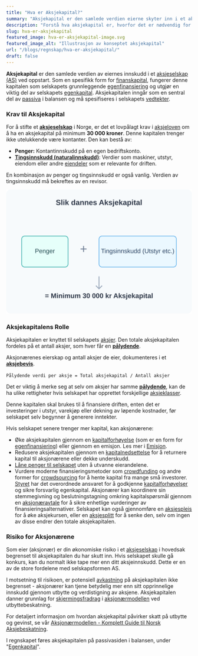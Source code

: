 ```yaml
---
title: "Hva er Aksjekapital?"
summary: "Aksjekapital er den samlede verdien eierne skyter inn i et aksjeselskap ved oppstart. For et AS er minimumskravet 30 000 kroner."
description: "Forstå hva aksjekapital er, hvorfor det er nødvendig for å starte et AS, og hvordan det fungerer som selskapets grunnleggende finansiering."
slug: hva-er-aksjekapital
featured_image: hva-er-aksjekapital-image.svg
featured_image_alt: "Illustrasjon av konseptet aksjekapital"
url: "/blogs/regnskap/hva-er-aksjekapital/"
draft: false
---
```


**Aksjekapital** er den samlede verdien av eiernes innskudd i et [aksjeselskap (AS)](/blogs/regnskap/hva-er-et-aksjeselskap "Hva er et Aksjeselskap? Komplett Guide til Selskapsformen") ved oppstart. Som en spesifikk form for [finanskapital](/blogs/regnskap/hva-er-finanskapital "Hva er Finanskapital? Definisjon, Typer og Betydning i Regnskap"), fungerer denne kapitalen som selskapets grunnleggende [egenfinansiering](/blogs/regnskap/hva-er-egenfinansiering "Hva er Egenfinansiering? Komplett Guide til Egenkapitalfinansiering") og utgjør en viktig del av selskapets [egenkapital](/blogs/regnskap/hva-er-egenkapital "Hva er Egenkapital? Komplett Guide til Egenkapital i Regnskap"). Aksjekapitalen inngår som en sentral del av [passiva](/blogs/regnskap/hva-er-passiva "Hva er Passiva? En Guide til Gjeld og Egenkapital i Regnskap") i balansen og må spesifiseres i selskapets [vedtekter](/blogs/regnskap/hva-er-vedtekter-for-aksjeselskap "Hva er Vedtekter for Aksjeselskap? Krav og Innhold").

### Krav til Aksjekapital

For å stifte et **[aksjeselskap](/blogs/regnskap/hva-er-et-aksjeselskap "Hva er et Aksjeselskap? Komplett Guide til Selskapsformen")** i Norge, er det et lovpålagt krav i [aksjeloven](/blogs/regnskap/hva-er-aksjeloven "Hva er Aksjeloven? Regler for Aksjeselskaper i Norge") om å ha en aksjekapital på minimum **30 000 kroner**. Denne kapitalen trenger ikke utelukkende være kontanter. Den kan bestå av:

*   **Penger:** Kontantinnskudd på en egen bedriftskonto.
*   **[Tingsinnskudd (naturalinnskudd)](/blogs/regnskap/tingsinnskudd "Hva er Tingsinnskudd? Guide til apportinnskudd og naturalinnskudd")**: Verdier som maskiner, utstyr, eiendom eller andre [eiendeler](/blogs/regnskap/hva-er-aktiva "Hva er Aktiva? En Komplett Guide til Eiendeler i Regnskap") som er relevante for driften.

En kombinasjon av penger og tingsinnskudd er også vanlig. Verdien av tingsinnskudd må bekreftes av en revisor.

![Illustrasjon som viser at penger og eiendeler utgjør aksjekapitalen](aksjekapital-components.svg)

### Aksjekapitalens Rolle

Aksjekapitalen er knyttet til selskapets [aksjer](/blogs/regnskap/hva-er-en-aksje "Hva er en Aksje? En Enkel Forklaring"). Den totale aksjekapitalen fordeles på et antall aksjer, som hver får en **[pålydende](/blogs/regnskap/palydende "Hva er Pålydende? Guide til pålydende verdi per aksje")**.

Aksjonærenes eierskap og antall aksjer de eier, dokumenteres i et [**aksjebevis**](/blogs/regnskap/hva-er-et-aksjebevis "Hva er et Aksjebevis? En Komplett Guide").

`Pålydende verdi per aksje = Total aksjekapital / Antall aksjer`

Det er viktig å merke seg at selv om aksjer har samme **[pålydende](/blogs/regnskap/palydende "Hva er Pålydende? Guide til pålydende verdi per aksje")**, kan de ha ulike rettigheter hvis selskapet har opprettet forskjellige [aksjeklasser](/blogs/regnskap/hva-er-aksjeklasser "Hva er Aksjeklasser? A-aksjer og B-aksjer Forklart").

Denne kapitalen skal brukes til å finansiere driften, enten det er investeringer i utstyr, varekjøp eller dekning av løpende kostnader, før selskapet selv begynner å generere inntekter.

Hvis selskapet senere trenger mer kapital, kan aksjonærene:

* Øke aksjekapitalen gjennom en [kapitalforhøyelse](/blogs/regnskap/kapitalforhoyelse "Kapitalforhøyelse: Metoder og Regnskapsføring") (som er en form for [egenfinansiering](/blogs/regnskap/hva-er-egenfinansiering "Hva er Egenfinansiering? Komplett Guide til Egenkapitalfinansiering")) eller gjennom en emisjon. Les mer i [Emisjon](/blogs/regnskap/emisjon "Hva er Emisjon? En komplett guide til kapitalforhøyelse og aksjeutstedelse").
* Redusere aksjekapitalen gjennom en [kapitalnedsettelse](/blogs/regnskap/kapitalnedsettelse "Kapitalnedsettelse: Metoder og Regnskapsføring") for å returnere kapital til aksjonærene eller dekke underskudd.
* [Låne penger til selskapet](/blogs/regnskap/hva-er-aksjonaerlan-til-as "Hva er Aksjonærlån til AS? Finansiering, Skatt og Praktiske Råd") uten å utvanne eierandelene.
* Vurdere moderne finansieringsmetoder som [crowdfunding](/blogs/regnskap/hva-er-crowdfunding "Hva er Crowdfunding i Regnskap? Regnskapsføring, Skatt og Juridiske Krav") og andre former for [crowdsourcing](/blogs/regnskap/hva-er-crowdsourcing "Hva er Crowdsourcing i Regnskap? Fordeler, Utfordringer og Praktisk Anvendelse") for å hente kapital fra mange små investorer.
[Styret](/blogs/regnskap/hva-er-styre "Hva er Styre? Ansvar, Rolle og Oppgaver i Aksjeselskap") har det overordnede ansvaret for å godkjenne [kapitalforhøyelser](/blogs/regnskap/kapitalforhoyelse "Kapitalforhøyelse: Metoder og Regnskapsføring") og sikre forsvarlig egenkapital. Aksjonærer kan koordinere sin stemmegivning og beslutningstagning omkring kapitalspørsmål gjennom en [aksjonæravtale](/blogs/regnskap/aksjonaeravtale "Hva er en Aksjonæravtale? En Omfattende Guide til Aksjonæravtaler i Norge") for å sikre enhetlige vurderinger av finansieringsalternativer. Selskapet kan også gjennomføre en [aksjespleis](/blogs/regnskap/hva-er-aksjespleis "Hva er Aksjespleis? En Detaljert Guide") for å øke aksjekursen, eller en [aksjesplitt](/blogs/regnskap/hva-er-aksjesplitt "Hva er en Aksjesplitt? En Komplett Guide") for å senke den, selv om ingen av disse endrer den totale aksjekapitalen.

### Risiko for Aksjonærene

Som eier (aksjonær) er din økonomiske risiko i et [aksjeselskap](/blogs/regnskap/hva-er-et-aksjeselskap "Hva er et Aksjeselskap? Komplett Guide til Selskapsformen") i hovedsak begrenset til aksjekapitalen du har skutt inn. Hvis selskapet skulle gå konkurs, kan du normalt ikke tape mer enn ditt aksjeinnskudd. Dette er en av de store fordelene med selskapsformen AS.

I motsetning til risikoen, er potensiell [avkastning](/blogs/regnskap/hva-er-avkastning "Hva er Avkastning? Komplett Guide til Investeringsavkastning og Beregning") på aksjekapitalen ikke begrenset - aksjonærer kan tjene betydelig mer enn sitt opprinnelige innskudd gjennom utbytte og verdistigning av aksjene. Aksjekapitalen danner grunnlag for [skjermingsfradrag](/blogs/regnskap/hva-er-skjermingsfradrag "Hva er Skjermingsfradrag? Skattefradrag for Alternativkostnad ved Aksjeinvestering") i [aksjonærmodellen](/blogs/regnskap/aksjonaermodellen "Aksjonærmodellen: Skattemodell for Utbytte og Gevinst") ved utbyttebeskatning.

For detaljert informasjon om hvordan aksjekapital påvirker skatt på utbytte og gevinst, se vår [Aksjonærmodellen - Komplett Guide til Norsk Aksjebeskatning](/blogs/regnskap/aksjonaermodellen-guide "Aksjonærmodellen - Komplett Guide til Norsk Aksjebeskatning").

I regnskapet føres aksjekapitalen på passivasiden i balansen, under "[Egenkapital](/blogs/regnskap/hva-er-egenkapital "Hva er Egenkapital? Komplett Guide til Egenkapital i Regnskap")".
